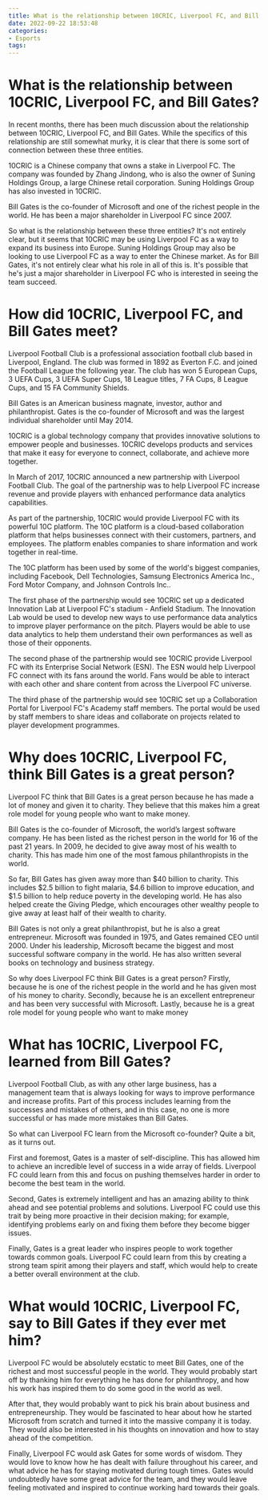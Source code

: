 ```yaml
---
title: What is the relationship between 10CRIC, Liverpool FC, and Bill Gates
date: 2022-09-22 18:53:48
categories:
- Esports
tags:
---
```



#  What is the relationship between 10CRIC, Liverpool FC, and Bill Gates?

In recent months, there has been much discussion about the relationship between 10CRIC, Liverpool FC, and Bill Gates. While the specifics of this relationship are still somewhat murky, it is clear that there is some sort of connection between these three entities.

10CRIC is a Chinese company that owns a stake in Liverpool FC. The company was founded by Zhang Jindong, who is also the owner of Suning Holdings Group, a large Chinese retail corporation. Suning Holdings Group has also invested in 10CRIC.

Bill Gates is the co-founder of Microsoft and one of the richest people in the world. He has been a major shareholder in Liverpool FC since 2007.

So what is the relationship between these three entities? It's not entirely clear, but it seems that 10CRIC may be using Liverpool FC as a way to expand its business into Europe. Suning Holdings Group may also be looking to use Liverpool FC as a way to enter the Chinese market. As for Bill Gates, it's not entirely clear what his role in all of this is. It's possible that he's just a major shareholder in Liverpool FC who is interested in seeing the team succeed.

#  How did 10CRIC, Liverpool FC, and Bill Gates meet?

Liverpool Football Club is a professional association football club based in Liverpool, England. The club was formed in 1892 as Everton F.C. and joined the Football League the following year. The club has won 5 European Cups, 3 UEFA Cups, 3 UEFA Super Cups, 18 League titles, 7 FA Cups, 8 League Cups, and 15 FA Community Shields.

Bill Gates is an American business magnate, investor, author and philanthropist. Gates is the co-founder of Microsoft and was the largest individual shareholder until May 2014.

10CRIC is a global technology company that provides innovative solutions to empower people and businesses. 10CRIC develops products and services that make it easy for everyone to connect, collaborate, and achieve more together.

In March of 2017, 10CRIC announced a new partnership with Liverpool Football Club. The goal of the partnership was to help Liverpool FC increase revenue and provide players with enhanced performance data analytics capabilities.

As part of the partnership, 10CRIC would provide Liverpool FC with its powerful 10C platform. The 10C platform is a cloud-based collaboration platform that helps businesses connect with their customers, partners, and employees. The platform enables companies to share information and work together in real-time.

The 10C platform has been used by some of the world's biggest companies, including Facebook, Dell Technologies, Samsung Electronics America Inc., Ford Motor Company, and Johnson Controls Inc..

The first phase of the partnership would see 10CRIC set up a dedicated Innovation Lab at Liverpool FC's stadium - Anfield Stadium. The Innovation Lab would be used to develop new ways to use performance data analytics to improve player performance on the pitch. Players would be able to use data analytics to help them understand their own performances as well as those of their opponents.

The second phase of the partnership would see 10CRIC provide Liverpool FC with its Enterprise Social Network (ESN). The ESN would help Liverpool FC connect with its fans around the world. Fans would be able to interact with each other and share content from across the Liverpool FC universe.

The third phase of the partnership would see 10CRIC set up a Collaboration Portal for Liverpool FC's Academy staff members. The portal would be used by staff members to share ideas and collaborate on projects related to player development programmes.

#  Why does 10CRIC, Liverpool FC, think Bill Gates is a great person?

Liverpool FC think that Bill Gates is a great person because he has made a lot of money and given it to charity. They believe that this makes him a great role model for young people who want to make money.

Bill Gates is the co-founder of Microsoft, the world’s largest software company. He has been listed as the richest person in the world for 16 of the past 21 years. In 2009, he decided to give away most of his wealth to charity. This has made him one of the most famous philanthropists in the world.

So far, Bill Gates has given away more than $40 billion to charity. This includes $2.5 billion to fight malaria, $4.6 billion to improve education, and $1.5 billion to help reduce poverty in the developing world. He has also helped create the Giving Pledge, which encourages other wealthy people to give away at least half of their wealth to charity.

Bill Gates is not only a great philanthropist, but he is also a great entrepreneur. Microsoft was founded in 1975, and Gates remained CEO until 2000. Under his leadership, Microsoft became the biggest and most successful software company in the world. He has also written several books on technology and business strategy.

So why does Liverpool FC think Bill Gates is a great person? Firstly, because he is one of the richest people in the world and he has given most of his money to charity. Secondly, because he is an excellent entrepreneur and has been very successful with Microsoft. Lastly, because he is a great role model for young people who want to make money

#  What has 10CRIC, Liverpool FC, learned from Bill Gates?

Liverpool Football Club, as with any other large business, has a management team that is always looking for ways to improve performance and increase profits. Part of this process includes learning from the successes and mistakes of others, and in this case, no one is more successful or has made more mistakes than Bill Gates.

So what can Liverpool FC learn from the Microsoft co-founder? Quite a bit, as it turns out.

First and foremost, Gates is a master of self-discipline. This has allowed him to achieve an incredible level of success in a wide array of fields. Liverpool FC could learn from this and focus on pushing themselves harder in order to become the best team in the world.

Second, Gates is extremely intelligent and has an amazing ability to think ahead and see potential problems and solutions. Liverpool FC could use this trait by being more proactive in their decision making; for example, identifying problems early on and fixing them before they become bigger issues.

Finally, Gates is a great leader who inspires people to work together towards common goals. Liverpool FC could learn from this by creating a strong team spirit among their players and staff, which would help to create a better overall environment at the club.

#  What would 10CRIC, Liverpool FC, say to Bill Gates if they ever met him?

Liverpool FC would be absolutely ecstatic to meet Bill Gates, one of the richest and most successful people in the world. They would probably start off by thanking him for everything he has done for philanthropy, and how his work has inspired them to do some good in the world as well.

After that, they would probably want to pick his brain about business and entrepreneurship. They would be fascinated to hear about how he started Microsoft from scratch and turned it into the massive company it is today. They would also be interested in his thoughts on innovation and how to stay ahead of the competition.

Finally, Liverpool FC would ask Gates for some words of wisdom. They would love to know how he has dealt with failure throughout his career, and what advice he has for staying motivated during tough times. Gates would undoubtedly have some great advice for the team, and they would leave feeling motivated and inspired to continue working hard towards their goals.
